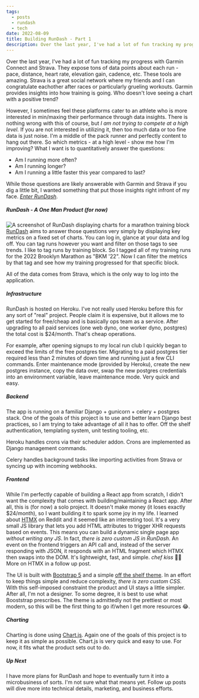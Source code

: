 ```yaml
---
tags:
  - posts
  - rundash
  - tech
date: 2022-08-09
title: Building RunDash - Part 1
description: Over the last year, I've had a lot of fun tracking my progress with Garmin Connect and Strava. They expose tons of data points about each run - pace, distance, heart rate, elevation gain, cadence, etc. These tools are amazing. Strava is a great social network where my friends and I can congratulate eachother after races or particularly grueling workouts. Garmin provides insights into how training is going. Who doesn't love seeing a chart with a positive trend?
---
```

Over the last year, I've had a lot of fun tracking my progress with Garmin Connect and Strava. They expose tons of data points about each run - pace, distance, heart rate, elevation gain, cadence, etc. These tools are amazing. Strava is a great social network where my friends and I can congratulate eachother after races or particularly grueling workouts. Garmin provides insights into how training is going. Who doesn't love seeing a chart with a positive trend?<!-- excerpt -->

However, I sometimes feel these platforms cater to an athlete who is more interested in min/maxing their performance through data insights. There is nothing wrong with this of course, but *I am not trying to compete at a high level.* If you are not interested in utilizing it, then too much data or too fine data is just noise. I'm a middle of the pack runner and perfectly content to hang out there. So which metrics - at a high level - show me how I'm improving? What I want is to quantitatively answer the questions:

* Am I running more often?
* Am I running longer?
* Am I running a little faster this year compared to last?

While those questions are likely answerable with Garmin and Strava if you dig a little bit, I wanted something that put those insights right infront of my face. <a href="https://rundashapp.com/">*Enter RunDash*</a>.

##### RunDash - A One Man Product (for now)
<img class="post-image" src="{{ '/img/posts/rundash/bkm-22-dashboard.png' | url }}" alt="A screenshot of RunDash displaying charts for a marathon training block" />
<a href="https://rundashapp.com/">RunDash</a> aims to answer those questions very simply by displaying key metrics on a fixed set of charts. You can log in, glance at your data and log off. You can tag runs however you want and filter on those tags to see trends. I like to tag runs by training block. So I tagged all of my training runs for the 2022 Brooklyn Marathon as "BKM '22". Now I can filter the metrics by that tag and see how my training progressed for that specific block.

All of the data comes from Strava, which is the only way to log into the application.

##### Infrastructure
RunDash is hosted on Heroku. I've not really used Heroku before this for any sort of "real" project. People claim it is expensive, but it allows me to get started for free/cheap and is basically ops team as a service. After upgrading to all paid services (one web dyno, one worker dyno, postgres) the total cost is $24/month. That's cheap operations.

For example, after opening signups to my local run club I quickly began to exceed the limits of the free postgres tier. Migrating to a paid postgres tier required less than 2 minutes of down time and running just a few CLI commands. Enter maintenance mode (provided by Heroku), create the new postgres instance, copy the data over, swap the new postgres credentials into an environment variable, leave maintenance mode. Very quick and easy.

##### Backend
The app is running on a familiar Django + gunicorn + celery + postgres stack. One of the goals of this project is to use and better learn Django best practices, so I am trying to take advantage of all it has to offer. Off the shelf authentication, templating system, unit testing tooling, etc.

Heroku handles crons via their scheduler addon. Crons are implemented as Django management commands.

Celery handles background tasks like importing activities from Strava or syncing up with incoming webhooks.

##### Frontend
While I'm perfectly capable of building a React app from scratch, I didn't want the complexity that comes with building/maintaining a React app. After all, this is (for now) a solo project. It doesn't make money (it loses exactly $24/month), so I want building it to spark some joy in my life. I learned about <a href="https://htmx.org/">HTMX</a> on Reddit and it seemed like an interesting tool. It's a very small JS library that lets you add HTML attributes to trigger XHR requests based on events. This means you can build a dynamic single page app *without writing any JS*. In fact, *there is zero custom JS in RunDash*. An event on the frontend triggers an API call and, instead of the server responding with JSON, it responds with an HTML fragment which HTMX then swaps into the DOM. It's lightweight, fast, and simple. *chef kiss* 👨‍🍳 More on HTMX in a follow up post.

The UI is built with <a href="https://getbootstrap.com/">Bootstrap 5</a> and a simple <a href="https://bootswatch.com/yeti/">off the shelf theme</a>. In an effort to keep things simple and reduce complexity, *there is zero custom CSS*. With this self-imposed constraint the product and UI stays a little simpler. After all, I'm not a designer. To some degree, it is best to use what Booststrap prescribes. The theme is admittedly not the prettiest or most modern, so this will be the first thing to go if/when I get more resources 😂.

##### Charting
Charting is done using <a href="https://www.chartjs.org/">Chart.js</a>. Again one of the goals of this project is to keep it as simple as possible. Chart.js is very quick and easy to use. For now, it fits what the product sets out to do.

##### Up Next
I have more plans for RunDash and hope to eventually turn it into a microbusiness of sorts. I'm not sure what that means yet. Follow up posts will dive more into technical details, marketing, and business efforts.
